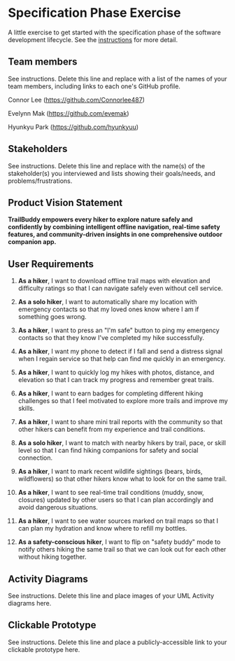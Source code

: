 # Specification Phase Exercise

A little exercise to get started with the specification phase of the software development lifecycle. See the [instructions](instructions.md) for more detail.

## Team members

See instructions. Delete this line and replace with a list of the names of your team members, including links to each one's GitHub profile.

Connor Lee (https://github.com/Connorlee487)

Evelynn Mak (https://github.com/evemak)

Hyunkyu Park (https://github.com/hyunkyuu)

## Stakeholders

See instructions. Delete this line and replace with the name(s) of the stakeholder(s) you interviewed and lists showing their goals/needs, and problems/frustrations.

## Product Vision Statement

**TrailBuddy empowers every hiker to explore nature safely and confidently by combining intelligent offline navigation, real-time safety features, and community-driven insights in one comprehensive outdoor companion app.**

## User Requirements

1. **As a hiker**, I want to download offline trail maps with elevation and difficulty ratings so that I can navigate safely even without cell service.

2. **As a solo hiker**, I want to automatically share my location with emergency contacts so that my loved ones know where I am if something goes wrong.

3. **As a hiker**, I want to press an "I'm safe" button to ping my emergency contacts so that they know I've completed my hike successfully.

4. **As a hiker**, I want my phone to detect if I fall and send a distress signal when I regain service so that help can find me quickly in an emergency. 

5. **As a hiker**, I want to quickly log my hikes with photos, distance, and elevation so that I can track my progress and remember great trails.

6. **As a hiker**, I want to earn badges for completing different hiking challenges so that I feel motivated to explore more trails and improve my skills.

7. **As a hiker**, I want to share mini trail reports with the community so that other hikers can benefit from my experience and trail conditions.

8. **As a solo hiker**, I want to match with nearby hikers by trail, pace, or skill level so that I can find hiking companions for safety and social connection.

9. **As a hiker**, I want to mark recent wildlife sightings (bears, birds, wildflowers) so that other hikers know what to look for on the same trail.

10. **As a hiker**, I want to see real-time trail conditions (muddy, snow, closures) updated by other users so that I can plan accordingly and avoid dangerous situations.

11. **As a hiker**, I want to see water sources marked on trail maps so that I can plan my hydration and know where to refill my bottles.

12. **As a safety-conscious hiker**, I want to flip on "safety buddy" mode to notify others hiking the same trail so that we can look out for each other without hiking together.

## Activity Diagrams

See instructions. Delete this line and place images of your UML Activity diagrams here.

## Clickable Prototype

See instructions. Delete this line and place a publicly-accessible link to your clickable prototype here.
